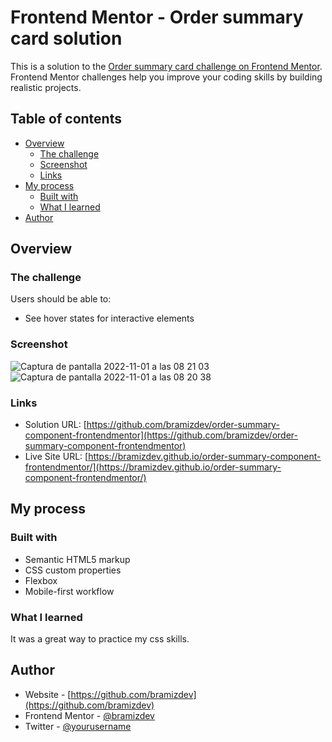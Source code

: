 # Frontend Mentor - Order summary card solution

This is a solution to the [Order summary card challenge on Frontend Mentor](https://www.frontendmentor.io/challenges/order-summary-component-QlPmajDUj). Frontend Mentor challenges help you improve your coding skills by building realistic projects. 

## Table of contents

- [Overview](#overview)
  - [The challenge](#the-challenge)
  - [Screenshot](#screenshot)
  - [Links](#links)
- [My process](#my-process)
  - [Built with](#built-with)
  - [What I learned](#what-i-learned)
- [Author](#author)

## Overview

### The challenge

Users should be able to:

- See hover states for interactive elements

### Screenshot

![Captura de pantalla 2022-11-01 a las 08 21 03](https://user-images.githubusercontent.com/112894363/199268470-84dc9b7a-4713-48c8-a7a6-de1d961773db.png)
![Captura de pantalla 2022-11-01 a las 08 20 38](https://user-images.githubusercontent.com/112894363/199268494-4f738b41-fc37-4b05-93a4-baeff8f06186.png)

### Links

- Solution URL: [https://github.com/bramizdev/order-summary-component-frontendmentor](https://github.com/bramizdev/order-summary-component-frontendmentor)
- Live Site URL: [https://bramizdev.github.io/order-summary-component-frontendmentor/](https://bramizdev.github.io/order-summary-component-frontendmentor/)

## My process

### Built with

- Semantic HTML5 markup
- CSS custom properties
- Flexbox
- Mobile-first workflow

### What I learned

It was a great way to practice my css skills.

## Author

- Website - [https://github.com/bramizdev](https://github.com/bramizdev)
- Frontend Mentor - [@bramizdev](https://www.frontendmentor.io/profile/bramizdev)
- Twitter - [@yourusername](https://www.twitter.com/yourusername)
